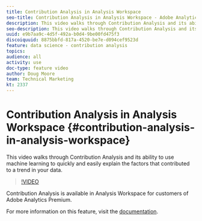 ```yaml
---
title: Contribution Analysis in Analysis Workspace
seo-title: Contribution Analysis in Analysis Workspace - Adobe Analytics
description: This video walks through Contribution Analysis and its ability to use machine learning to quickly and easily explain the factors that contributed to a trend in your data.
seo-description: This video walks through Contribution Analysis and its ability to use machine learning to quickly and easily explain the factors that contributed to a trend in your data. - Adobe Analytics
uuid: e9b7aa9c-4d5f-492a-b0d4-9be00fd475f3
discoiquuid: 8875bbfd-817a-4520-be7e-d094cef9523d
feature: data science - contribution analysis
topics: 
audience: all
activity: use
doc-type: feature video
author: Doug Moore
team: Technical Marketing
kt: 2337
---
```


# Contribution Analysis in Analysis Workspace {#contribution-analysis-in-analysis-workspace}

This video walks through Contribution Analysis and its ability to use machine learning to quickly and easily explain the factors that contributed to a trend in your data.

>[!VIDEO](https://video.tv.adobe.com/v/25443/?quality=12)

Contribution Analysis is available in Analysis Workspace for customers of Adobe Analytics Premium.

For more information on this feature, visit the [documentation](https://marketing.adobe.com/resources/help/en_US/analytics/analysis-workspace/anomaly_detection.html).